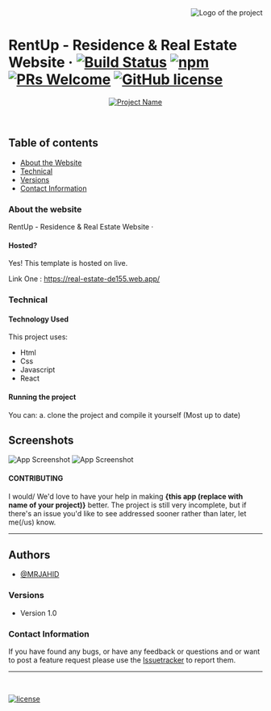 <img src="https://funny-daffodil-350bc9.netlify.app/images/logo.png" alt="Logo of the project" align="right">
<br/>

# RentUp - Residence & Real Estate Website &middot; [![Build Status](https://img.shields.io/travis/npm/npm/latest.svg?style=flat-square)](https://travis-ci.org/npm/npm) [![npm](https://img.shields.io/npm/v/npm.svg?style=flat-square)](https://www.npmjs.com/package/npm) [![PRs Welcome](https://img.shields.io/badge/PRs-welcome-brightgreen.svg?style=flat-square)](http://makeapullrequest.com) [![GitHub license](https://img.shields.io/badge/license-MIT-blue.svg?style=flat-square)](https://github.com/your/your-project/blob/master/LICENSE)


<p align="center">
  <a href="https://real-estate-de155.web.app/">
    <img src="https://i.ibb.co/9WwBnpN/Screenshot-from-2023-04-04-17-17-17.png" alt="Project Name">
  </a>
</p>

<br>


## Table of contents
- [About the Website](#about-the-website)
- [Technical](#technical)
- [Versions](#versions)
- [Contact Information](#contact-information)



### About the website

 RentUp - Residence & Real Estate Website &middot;

#### Hosted?

Yes! This template is hosted on live.

Link One : https://real-estate-de155.web.app/  <br>


### Technical
#### Technology Used
This project uses:
  - Html
  - Css
  - Javascript
  - React

#### Running the project

You can:
    a. clone the project and compile it yourself (Most up to date)
    
    
## Screenshots

![App Screenshot](https://i.ibb.co/6tjMJk0/Screenshot-from-2023-04-04-17-17-24.png)
![App Screenshot](https://i.ibb.co/C2t6Jhg/Screenshot-from-2023-04-04-17-17-31.png)



#### CONTRIBUTING

I would/ We'd love to have your help in making  **{this app (replace with name of your project)}** better. The project is still very incomplete, but if there's an issue you'd like to see addressed sooner rather than later, let me(/us) know. 

<hr>


## Authors

- [@MRJAHID](https://www.github.com/mrjahid)


### Versions
* Version 1.0  


### Contact Information

If you have found any bugs, or have any feedback or questions and or want to post a feature request please use the [Issuetracker](https://github.com/mrjahid) to report them.

<hr>

<br>

[![license](https://img.shields.io/github/license/mashape/apistatus.svg?style=for-the-badge)](https://github.com/mrjahid)



